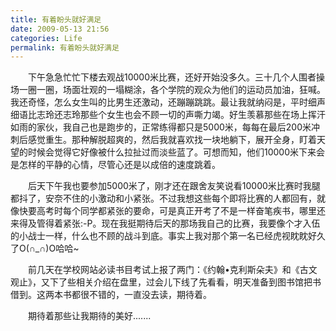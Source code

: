 ```yaml
---
title: 有着盼头就好满足 
date: 2009-05-13 21:56
categories: Life
permalink: 有着盼头就好满足
---
```


　　下午急急忙忙下楼去观战10000米比赛，还好开始没多久。三十几个人围者操场一圈一圈，场面壮观的一塌糊涂，各个学院的观众为他们的运动员加油，狂喊。我还奇怪，怎么女生叫的比男生还激动，还蹦蹦跳跳。最让我就纳闷是，平时细声细语比志玲还志玲那些个女生也会不顾一切的声嘶力竭。好生羡慕那些在场上挥汗如雨的家伙，我自己也是跑步的，正常练得都只是5000米，每每在最后200米冲刺后感觉重生。那种解脱超爽的，然后我就喜欢找一块地躺下，展开全身，盯着天望的时候会觉得它好像被什么拉扯过而淡些蓝了。可想而知，他们10000米下来会是怎样的平静的心情，尽管心还是以成倍的速度跳着。

　　后天下午我也要参加5000米了，刚才还在跟舍友笑说看10000米比赛时我腿都抖了，安奈不住的小激动和小紧张。不过我想这些每个即将比赛的人都回有，就像快要高考时每个同学都紧张的要命，可是真正开考了不是一样奋笔疾书，哪里还来得及管得着紧张:-P。现在我挺期待后天的那场我自己的比赛，我要像个才入伍的小战士一样，什么也不顾的战斗到底。事实上我对那个第一名已经虎视眈眈好久了O(∩_∩)O哈哈~

　　前几天在学校网站必读书目考试上报了两门：《约翰•克利斯朵夫》和《古文观止》，又下了些相关介绍在盘里，过会儿下线了先看看，明天准备到图书馆把书借到。这两本书都很不错的，一直没去读，期待着。

　　期待着那些让我期待的美好.......